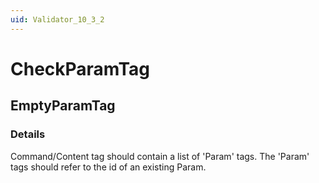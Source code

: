 ```yaml
---
uid: Validator_10_3_2
---
```


# CheckParamTag

## EmptyParamTag

<!-- Description, Properties, ... sections are auto-generated. -->
<!-- REPLACE ME AUTO-GENERATION -->

### Details

Command/Content tag should contain a list of 'Param' tags. The 'Param' tags should refer to the id of an existing Param.

<!-- Uncomment to add example code -->
<!--### Example code-->
